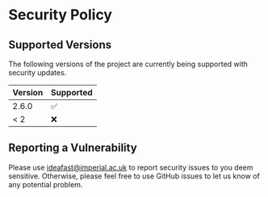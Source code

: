 # Security Policy

## Supported Versions

The following versions of the project are
currently being supported with security updates.

| Version | Supported          |
| ------- | ------------------ |
| 2.6.0   | :white_check_mark: |
| < 2     | :x:                |

## Reporting a Vulnerability

Please use <ideafast@imperial.ac.uk> to report security issues to you deem sensitive.
Otherwise, please feel free to use GitHub issues to let us know of any potential problem.
